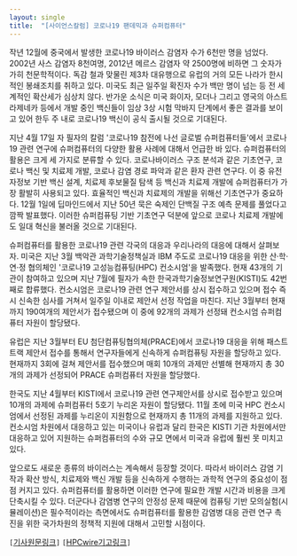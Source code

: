 ```yaml
---
layout: single
title:  "[사이언스칼럼] 코로나19 팬데믹과 슈퍼컴퓨터"
---
```


작년 12월에 중국에서 발생한 코로나19 바이러스 감염자 수가 6천만 명을 넘었다. 2002년 사스 감염자 8천여명, 2012년 메르스 감염자 약 2500명에 비하면 그 숫자가 가히 천문학적이다. 독감 철과 맞물린 제3차 대유행으로 유럽의 거의 모든 나라가 한시적인 봉쇄조치를 취하고 있다. 미국도 최근 일주일 확진자 수가 백만 명이 넘는 등 전 세계적인 확산세가 심상치 않다. 반가운 소식은 미국 화이자, 모더나 그리고 영국의 아스트라제네카 등에서 개발 중인 백신들이 임상 3상 시험 막바지 단계에서 좋은 결과를 보이고 있어 한두 주 내로 코로나19 백신이 공식 출시될 것으로 기대된다.

지난 4월 17일 자 필자의 칼럼 '코로나19 참전에 나선 글로벌 슈퍼컴퓨터들'에서 코로나19 관련 연구에 슈퍼컴퓨터의 다양한 활용 사례에 대해서 언급한 바 있다. 슈퍼컴퓨터의 활용은 크게 세 가지로 분류할 수 있다. 코로나바이러스 구조 분석과 같은 기초연구, 코로나 백신 및 치료제 개발, 코로나 감염 경로 파악과 같은 환자 관련 연구다. 이 중 유전자정보 기반 백신 설계, 치료제 후보물질 탐색 등 백신과 치료제 개발에 슈퍼컴퓨터가 가장 활발히 사용되고 있다. 효율적인 백신과 치료제의 개발을 위해선 기초연구가 중요하다. 12월 1일에 딥마인드에서 지난 50년 묵은 숙제인 단백질 구조 예측 문제를 풀었다고 깜짝 발표했다. 이러한 슈퍼컴퓨팅 기반 기초연구 덕분에 앞으로 코로나 치료제 개발에도 일대 혁신을 불러올 것으로 기대된다.

슈퍼컴퓨터를 활용한 코로나19 관련 각국의 대응과 우리나라의 대응에 대해서 살펴보자. 미국은 지난 3월 백악관 과학기술정책실과 IBM 주도로 코로나19 대응을 위한 산·학·연·정 협의체인 '코로나19 고성능컴퓨팅(HPC) 컨소시엄'을 발족했다. 현재 43개의 기관이 참여하고 있으며 지난 7월에 필자가 속한 한국과학기술정보연구원(KISTI)도 42번째로 합류했다. 컨소시엄은 코로나19 관련 연구 제안서를 상시 접수하고 있으며 접수 즉시 신속한 심사를 거쳐서 일주일 이내로 제안서 선정 작업을 마친다. 지난 3월부터 현재까지 190여개의 제안서가 접수됐으며 이 중에 92개의 과제가 선정돼 컨소시엄 슈퍼컴퓨터 자원이 할당됐다.

유럽은 지난 3월부터 EU 첨단컴퓨팅협의체(PRACE)에서 코로나19 대응을 위해 패스트트랙 제안서 접수를 통해서 연구자들에게 신속하게 슈퍼컴퓨팅 자원을 할당하고 있다. 현재까지 3회에 걸쳐 제안서를 접수했으며 매회 10개의 과제만 선별해 현재까지 총 30개의 과제가 선정되어 PRACE 슈퍼컴퓨터 자원을 할당했다.

한국도 지난 4월부터 KISTI에서 코로나19 관련 연구제안서를 상시로 접수받고 있으며 10개의 과제에 슈퍼컴퓨터 5호기 누리온 자원이 할당됐다. 11월 초에 미국 HPC 컨소시엄에서 선정된 과제를 누리온이 지원함으로 현재까지 총 11개의 과제를 지원하고 있다. 컨소시엄 차원에서 대응하고 있는 미국이나 유럽과 달리 한국은 KISTI 기관 차원에서만 대응하고 있어 지원하는 슈퍼컴퓨터의 수와 규모 면에서 미국과 유럽에 훨씬 못 미치고 있다.

앞으로도 새로운 종류의 바이러스는 계속해서 등장할 것이다. 따라서 바이러스 감염 기작과 확산 방식, 치료제와 백신 개발 등을 신속하게 수행하는 과학적 연구의 중요성이 점점 커지고 있다. 슈퍼컴퓨터를 활용하면 이러한 연구에 필요한 개발 시간과 비용을 크게 단축시킬 수 있다. 더군다나 감염병 연구의 안정성 문제 때문에 컴퓨팅 기반 모의실험(시뮬레이션)은 필수적이라는 측면에서도 슈퍼컴퓨터를 활용한 감염병 대응 관련 연구 촉진을 위한 국가차원의 정책적 지원에 대해서 고민할 시점이다.

`[`[기사원문링크](http://m.joongdo.co.kr/view.php?key=20201203010001159#ref)`]` `[`[HPCwire기고링크](https://www.hpcwire.com/off-the-wire/national-supercomputing-center-in-korea-kisti-joins-covid-19-hpc-consortium/)`]`
